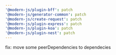 ```yaml
---
'@modern-js/plugin-bff': patch
'@modern-js/generator-common': patch
'@modern-js/create-request': patch
'@modern-js/plugin-express': patch
'@modern-js/plugin-koa': patch
'@modern-js/plugin-nest': patch
---
```


fix: move some peerDependencies to dependecies
